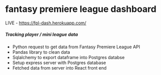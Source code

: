 # fantasy premiere league dashboard

LIVE - https://fpl-dash.herokuapp.com/

##### Tracking player / mini league data

- Python request to get data from Fantasy Premiere League API
- Pandas library to clean data
- Sqlalchemy to export dataframe into Postgres databse
- Setup express server with Postgres database
- Fetched data from server into React front end
